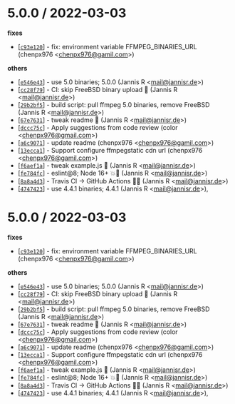 
5.0.0 / 2022-03-03
==================

**fixes**
  * [[`c93e120`](http://github.com/chenpx976/ffmpeg-static/commit/c93e120b8fe95306282b908a53c6bd8980c9401f)] - fix: environment variable FFMPEG_BINARIES_URL (chenpx976 <<chenpx976@gamil.com>>)

**others**
  * [[`e546e43`](http://github.com/chenpx976/ffmpeg-static/commit/e546e43fe45fe1d4d2949a15c47bcca6e1eecbc1)] - use 5.0 binaries; 5.0.0 (Jannis R <<mail@jannisr.de>>)
  * [[`cc28f79`](http://github.com/chenpx976/ffmpeg-static/commit/cc28f79626a468c2e0fba4dcb85c1ddd08d2fc49)] - CI: skip FreeBSD binary upload 💚 (Jannis R <<mail@jannisr.de>>)
  * [[`29b2bf5`](http://github.com/chenpx976/ffmpeg-static/commit/29b2bf5b5c95237ce6344a5a8a7bce230c5036e0)] - build script: pull ffmpeg 5.0 binaries, remove FreeBSD (Jannis R <<mail@jannisr.de>>)
  * [[`67e7631`](http://github.com/chenpx976/ffmpeg-static/commit/67e7631d75d6c953522aa7d96f3e9f0e530f25f7)] - tweak readme 📝 (Jannis R <<mail@jannisr.de>>)
  * [[`dccc75c`](http://github.com/chenpx976/ffmpeg-static/commit/dccc75cce3d59446cbb63f29c393ea9e41d7547d)] - Apply suggestions from code review (color <<chenpx976@gmail.com>>)
  * [[`a6c9071`](http://github.com/chenpx976/ffmpeg-static/commit/a6c9071fb135d13404f6b43c5ead8eb9644c6183)] - update readme (chenpx976 <<chenpx976@gamil.com>>)
  * [[`13ecca1`](http://github.com/chenpx976/ffmpeg-static/commit/13ecca1a04295f9249a191d7218501d4f4123793)] - Support configure ffmpegstatic cdn url (chenpx976 <<chenpx976@gamil.com>>)
  * [[`f6aef1a`](http://github.com/chenpx976/ffmpeg-static/commit/f6aef1a99733a01901572131c8940fa5e4a9378a)] - tweak example.js 📝 (Jannis R <<mail@jannisr.de>>)
  * [[`fe784fc`](http://github.com/chenpx976/ffmpeg-static/commit/fe784fc8dba5a8031c3f9cdb30685f77aca00c85)] - eslint@8; Node 16+ 💥💚 (Jannis R <<mail@jannisr.de>>)
  * [[`8a8a4d3`](http://github.com/chenpx976/ffmpeg-static/commit/8a8a4d376f09118fd2fc4ce8f171b3fa398ee55c)] - Travis CI -> GitHub Actions 💚📝 (Jannis R <<mail@jannisr.de>>)
  * [[`4747423`](http://github.com/chenpx976/ffmpeg-static/commit/474742336b75588c415e92f968e95fa1dee088dd)] - use 4.4.1 binaries; 4.4.1 (Jannis R <<mail@jannisr.de>>),

5.0.0 / 2022-03-03
==================

**fixes**
  * [[`c93e120`](http://github.com/chenpx976/ffmpeg-static/commit/c93e120b8fe95306282b908a53c6bd8980c9401f)] - fix: environment variable FFMPEG_BINARIES_URL (chenpx976 <<chenpx976@gamil.com>>)

**others**
  * [[`e546e43`](http://github.com/chenpx976/ffmpeg-static/commit/e546e43fe45fe1d4d2949a15c47bcca6e1eecbc1)] - use 5.0 binaries; 5.0.0 (Jannis R <<mail@jannisr.de>>)
  * [[`cc28f79`](http://github.com/chenpx976/ffmpeg-static/commit/cc28f79626a468c2e0fba4dcb85c1ddd08d2fc49)] - CI: skip FreeBSD binary upload 💚 (Jannis R <<mail@jannisr.de>>)
  * [[`29b2bf5`](http://github.com/chenpx976/ffmpeg-static/commit/29b2bf5b5c95237ce6344a5a8a7bce230c5036e0)] - build script: pull ffmpeg 5.0 binaries, remove FreeBSD (Jannis R <<mail@jannisr.de>>)
  * [[`67e7631`](http://github.com/chenpx976/ffmpeg-static/commit/67e7631d75d6c953522aa7d96f3e9f0e530f25f7)] - tweak readme 📝 (Jannis R <<mail@jannisr.de>>)
  * [[`dccc75c`](http://github.com/chenpx976/ffmpeg-static/commit/dccc75cce3d59446cbb63f29c393ea9e41d7547d)] - Apply suggestions from code review (color <<chenpx976@gmail.com>>)
  * [[`a6c9071`](http://github.com/chenpx976/ffmpeg-static/commit/a6c9071fb135d13404f6b43c5ead8eb9644c6183)] - update readme (chenpx976 <<chenpx976@gamil.com>>)
  * [[`13ecca1`](http://github.com/chenpx976/ffmpeg-static/commit/13ecca1a04295f9249a191d7218501d4f4123793)] - Support configure ffmpegstatic cdn url (chenpx976 <<chenpx976@gamil.com>>)
  * [[`f6aef1a`](http://github.com/chenpx976/ffmpeg-static/commit/f6aef1a99733a01901572131c8940fa5e4a9378a)] - tweak example.js 📝 (Jannis R <<mail@jannisr.de>>)
  * [[`fe784fc`](http://github.com/chenpx976/ffmpeg-static/commit/fe784fc8dba5a8031c3f9cdb30685f77aca00c85)] - eslint@8; Node 16+ 💥💚 (Jannis R <<mail@jannisr.de>>)
  * [[`8a8a4d3`](http://github.com/chenpx976/ffmpeg-static/commit/8a8a4d376f09118fd2fc4ce8f171b3fa398ee55c)] - Travis CI -> GitHub Actions 💚📝 (Jannis R <<mail@jannisr.de>>)
  * [[`4747423`](http://github.com/chenpx976/ffmpeg-static/commit/474742336b75588c415e92f968e95fa1dee088dd)] - use 4.4.1 binaries; 4.4.1 (Jannis R <<mail@jannisr.de>>),
